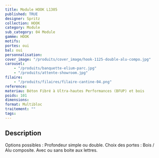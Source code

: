 ```yaml
---
title: Module HOOK L1305
published: TRUE
designer: Spritz
collection: HOOK
category: Module
sub_category: 04 Module
gamme: HOOK
motifs:
portes: oui
bal: oui
personnalisation:
cover_image: "/produits/cover_image/hook-1125-double-alu-compo.jpg"
carousel:
    - "/produits/banquette-elium-parc.jpg"
    - "/produits/attente-showroom.jpg"
filaire:
    - "/produits/filaires/filaire-cantine-04.png"
reference:
materiau: Béton Fibré à Ultra-hautes Performances (BFUP) et bois
poids: 101
dimensions:
format: Multibloc
traitement: ""
tags:
---
```


## Description

Options possibles : Profondeur simple ou double. Choix des portes : Bois / Alu
composite. Avec ou sans boite aux lettres.
